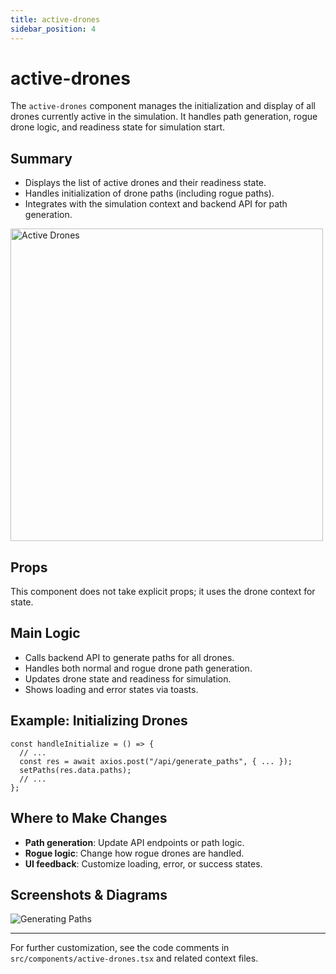 ```yaml
---
title: active-drones
sidebar_position: 4
---
```


# active-drones

The `active-drones` component manages the initialization and display of all drones currently active in the simulation. It handles path generation, rogue drone logic, and readiness state for simulation start.

## Summary

- Displays the list of active drones and their readiness state.
- Handles initialization of drone paths (including rogue paths).
- Integrates with the simulation context and backend API for path generation.

<img src="https://ik.imagekit.io/devdocs/img/prism/active_drones.png" alt="Active Drones" height="500" />

## Props

This component does not take explicit props; it uses the drone context for state.

## Main Logic

- Calls backend API to generate paths for all drones.
- Handles both normal and rogue drone path generation.
- Updates drone state and readiness for simulation.
- Shows loading and error states via toasts.

## Example: Initializing Drones

```tsx
const handleInitialize = () => {
  // ...
  const res = await axios.post("/api/generate_paths", { ... });
  setPaths(res.data.paths);
  // ...
};
```

## Where to Make Changes

- **Path generation**: Update API endpoints or path logic.
- **Rogue logic**: Change how rogue drones are handled.
- **UI feedback**: Customize loading, error, or success states.

## Screenshots & Diagrams

![Generating Paths](https://ik.imagekit.io/devdocs/img/prism/generating_paths.png)

---

For further customization, see the code comments in `src/components/active-drones.tsx` and related context files.
